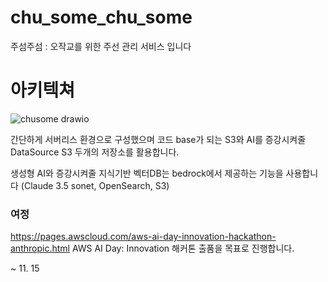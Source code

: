# chu_some_chu_some
주섬주섬 : 오작교를 위한 주선 관리 서비스 입니다 

# 아키텍쳐

![chusome drawio](https://github.com/user-attachments/assets/f2b2b6b8-1d17-4152-af09-6e8d7a2e2dcf)

간단하게 서버리스 환경으로 구성했으며 코드 base가 되는 S3와 AI를 증강시켜줄 DataSource S3 두개의 저장소를 활용합니다.

생성형 AI와 증강시켜줄 지식기반 벡터DB는 bedrock에서 제공하는 기능을 사용합니다 (Claude 3.5 sonet, OpenSearch, S3)

### 여정

https://pages.awscloud.com/aws-ai-day-innovation-hackathon-anthropic.html
AWS AI Day: Innovation 해커톤 출품을 목표로 진행합니다.

~ 11. 15

